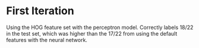 # First Iteration

Using the HOG feature set with the perceptron model. Correctly labels 18/22 in the test set, which was higher than the 17/22 from using the default features with the neural network.
